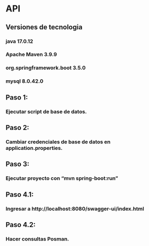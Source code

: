 # API

## Versiones de tecnologia

### java 17.0.12
### Apache Maven 3.9.9
### org.springframework.boot 3.5.0
### mysql 8.0.42.0

## Paso 1:
### Ejecutar script de base de datos.

## Paso 2:
### Cambiar credenciales de base de datos en application.properties.

## Paso 3:
### Ejecutar proyecto con “mvn spring-boot:run”

## Paso 4.1:
### Ingresar a http://localhost:8080/swagger-ui/index.html

## Paso 4.2:
### Hacer consultas Posman.
